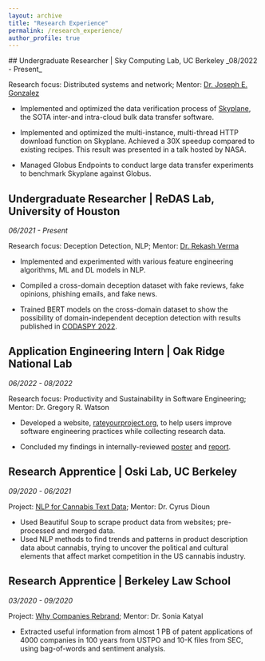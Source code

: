 ```yaml
---
layout: archive
title: "Research Experience"
permalink: /research_experience/
author_profile: true
---
```

<meta name="format-detection" content="telephone=no">
## Undergraduate Researcher | Sky Computing Lab, UC Berkeley
_08/2022 - Present_

Research focus: Distributed systems and network; Mentor: [Dr. Joseph E. Gonzalez](http://people.eecs.berkeley.edu/~jegonzal/)

- Implemented and optimized the data verification process of [Skyplane](https://skyplane.org/), the SOTA inter-and intra-cloud bulk data transfer software.

- Implemented and optimized the multi-instance, multi-thread HTTP download function on Skyplane. Achieved a 30X speedup compared to existing recipes. This result was presented in a talk hosted by NASA.

- Managed Globus Endpoints to conduct large data transfer experiments to benchmark Skyplane against Globus.

## Undergraduate Researcher | ReDAS Lab, University of Houston
_06/2021 - Present_

Research focus: Deception Detection, NLP; Mentor: [Dr. Rekash Verma](http://cs.uh.edu/~rmverma/)

- Implemented and experimented with various feature engineering algorithms, ML and DL models in NLP.

- Compiled a cross-domain deception dataset with fake reviews, fake opinions, phishing emails, and fake news.

- Trained BERT models on the cross-domain dataset to show the possibility of domain-independent deception detection with results published in [CODASPY 2022](https://dl.acm.org/doi/10.1145/3508398.3519358).

## Application Engineering Intern | Oak Ridge National Lab
_06/2022 - 08/2022_

Research focus: Productivity and Sustainability in Software Engineering; Mentor: Dr. Gregory R. Watson

- Developed a website, [rateyourproject.org](https://rateyourproject.org/), to help users improve software engineering practices while collecting research data.

- Concluded my findings in internally-reviewed [poster](https://drive.google.com/file/d/1UsETMKP-TNkK4i4IfygxFC4ElilItJqw/view?usp=sharing) and [report](https://drive.google.com/file/d/1jovph43gkaLYsOPq3QekxjTqZPwXHlh9/view?usp=sharing).

## Research Apprentice | Oski Lab, UC Berkeley
_09/2020 - 06/2021_

Project: [NLP for Cannabis Text Data](https://ds-discovery.github.io/Projects/Social%20Sciences/NLP%20for%20Cannabis%20Text%20Data/); Mentor: Dr. Cyrus Dioun

- Used Beautiful Soup to scrape product data from websites; pre-processed and merged data.
- Used NLP methods to find trends and patterns in product description data about cannabis, trying to uncover the
political and cultural elements that affect market competition in the US cannabis industry.

## Research Apprentice | Berkeley Law School
_03/2020 - 09/2020_

Project: [Why Companies Rebrand](https://ds-discovery.github.io/Projects/Industry_Economics/Empirical%20Examination%20of%20Corporate%20Rebranding%20and%20Trademarks/); Mentor: Dr. Sonia Katyal

- Extracted useful information from almost 1 PB of patent applications of 4000 companies in 100 years from USTPO and 10-K files from SEC, using bag-of-words and sentiment analysis.
